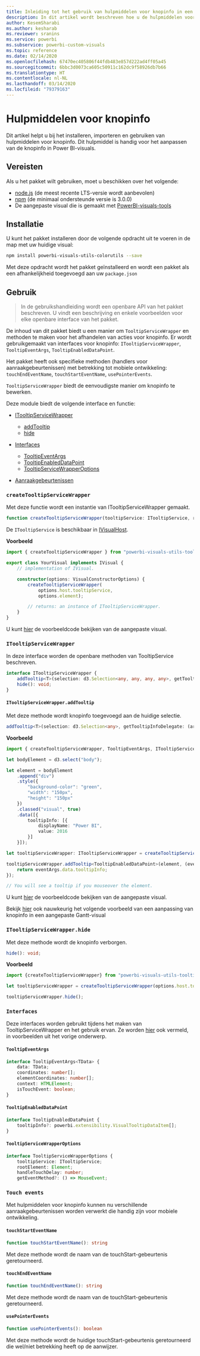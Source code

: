 ```yaml
---
title: Inleiding tot het gebruik van hulpmiddelen voor knopinfo in een Power BI-visual
description: In dit artikel wordt beschreven hoe u de hulpmiddelen voor knopinfo kunt gebruiken om het aanpassen van knopinfo voor Power BI-visuals te vereenvoudigen
author: KesemSharabi
ms.author: kesharab
ms.reviewer: sranins
ms.service: powerbi
ms.subservice: powerbi-custom-visuals
ms.topic: reference
ms.date: 02/14/2020
ms.openlocfilehash: 67470ec405806f44fdb483e857d222ad4ff05a45
ms.sourcegitcommit: 6bbc3d0073ca605c50911c162dc9f58926db7b66
ms.translationtype: HT
ms.contentlocale: nl-NL
ms.lasthandoff: 03/14/2020
ms.locfileid: "79379163"
---
```

# <a name="tooltip-utils"></a>Hulpmiddelen voor knopinfo
Dit artikel helpt u bij het installeren, importeren en gebruiken van hulpmiddelen voor knopinfo. Dit hulpmiddel is handig voor het aanpassen van de knopinfo in Power BI-visuals.

## <a name="requirements"></a>Vereisten
Als u het pakket wilt gebruiken, moet u beschikken over het volgende:
* [node.js](https://nodejs.org) (de meest recente LTS-versie wordt aanbevolen)
* [npm](https://www.npmjs.com/) (de minimaal ondersteunde versie is 3.0.0)
* De aangepaste visual die is gemaakt met [PowerBI-visuals-tools](https://www.npmjs.com/package/powerbi-visuals-tools)

## <a name="installation"></a>Installatie

U kunt het pakket installeren door de volgende opdracht uit te voeren in de map met uw huidige visual:

```bash
npm install powerbi-visuals-utils-colorutils --save
```
Met deze opdracht wordt het pakket geïnstalleerd en wordt een pakket als een afhankelijkheid toegevoegd aan uw ```package.json```

## <a name="usage"></a>Gebruik

> In de gebruikshandleiding wordt een openbare API van het pakket beschreven. U vindt een beschrijving en enkele voorbeelden voor elke openbare interface van het pakket.

De inhoud van dit pakket biedt u een manier om `TooltipServiceWrapper` en methoden te maken voor het afhandelen van acties voor knopinfo. Er wordt gebruikgemaakt van interfaces voor knopinfo: `ITooltipServiceWrapper`, `TooltipEventArgs`, `TooltipEnabledDataPoint`. 

Het pakket heeft ook specifieke methoden (handlers voor aanraakgebeurtenissen) met betrekking tot mobiele ontwikkeling: `touchEndEventName`, `touchStartEventName`, `usePointerEvents`.

`TooltipServiceWrapper` biedt de eenvoudigste manier om knopinfo te bewerken.

Deze module biedt de volgende interface en functie:
* [ITooltipServiceWrapper](#itooltipservicewrapper)
  * [addTooltip](#itooltipservicewrapperaddtooltip)
  * [hide](#itooltipservicewrapperhide)

* [Interfaces](#interfaces)
  * [TooltipEventArgs](#tooltipeventargs)
  * [TooltipEnabledDataPoint](#tooltipenableddatapoint)
  * [TooltipServiceWrapperOptions](#tooltipservicewrapperoptions)
* [Aanraakgebeurtenissen](#touch-events)

### `createTooltipServiceWrapper`
Met deze functie wordt een instantie van ITooltipServiceWrapper gemaakt.

```typescript
function createTooltipServiceWrapper(tooltipService: ITooltipService, rootElement: Element, handleTouchDelay?: number,  getEventMethod?: () => MouseEvent): ITooltipServiceWrapper;
```

De ```ITooltipService``` is beschikbaar in [IVisualHost](https://github.com/microsoft/PowerBI-visuals-tools/blob/master/templates/visuals/.api/v2.6.0/PowerBI-visuals.d.ts#L1335).

**Voorbeeld**

```typescript
import { createTooltipServiceWrapper } from "powerbi-visuals-utils-tooltiputils";

export class YourVisual implements IVisual {
    // implementation of IVisual.

    constructor(options: VisualConstructorOptions) {
        createTooltipServiceWrapper(
            options.host.tooltipService,
            options.element);

        // returns: an instance of ITooltipServiceWrapper.
    }
}
```

U kunt [hier](https://github.com/microsoft/powerbi-visuals-gantt/blob/master/src/gantt.ts#L391) de voorbeeldcode bekijken van de aangepaste visual.

### `ITooltipServiceWrapper`
In deze interface worden de openbare methoden van TooltipService beschreven.

```typescript
interface ITooltipServiceWrapper {
    addTooltip<T>(selection: d3.Selection<any, any, any, any>, getTooltipInfoDelegate: (args: TooltipEventArgs<T>) => powerbi.extensibility.VisualTooltipDataItem[], getDataPointIdentity?: (args: TooltipEventArgs<T>) => powerbi.visuals.ISelectionId, reloadTooltipDataOnMouseMove?: boolean): void;
    hide(): void;
}
```

#### `ITooltipServiceWrapper.addTooltip`

Met deze methode wordt knopinfo toegevoegd aan de huidige selectie.

```typescript
addTooltip<T>(selection: d3.Selection<any>, getTooltipInfoDelegate: (args: TooltipEventArgs<T>) => VisualTooltipDataItem[], getDataPointIdentity?: (args: TooltipEventArgs<T>) => ISelectionId, reloadTooltipDataOnMouseMove?: boolean): void;
```

**Voorbeeld**

```typescript
import { createTooltipServiceWrapper, TooltipEventArgs, ITooltipServiceWrapper, TooltipEnabledDataPoint } from "powerbi-visuals-utils-tooltiputils";

let bodyElement = d3.select("body");

let element = bodyElement
    .append("div")
    .style({
        "background-color": "green",
        "width": "150px",
        "height": "150px"
    })
    .classed("visual", true)
    .data([{
        tooltipInfo: [{
            displayName: "Power BI",
            value: 2016
        }]
    }]);

let tooltipServiceWrapper: ITooltipServiceWrapper = createTooltipServiceWrapper(tooltipService, bodyElement.get(0)); // tooltipService is from the IVisualHost.

tooltipServiceWrapper.addTooltip<TooltipEnabledDataPoint>(element, (eventArgs: TooltipEventArgs<TooltipEnabledDataPoint>) => {
    return eventArgs.data.tooltipInfo;
});

// You will see a tooltip if you mouseover the element.
```

U kunt [hier](https://github.com/microsoft/powerbi-visuals-gantt/blob/master/src/gantt.ts#L2931) de voorbeeldcode bekijken van de aangepaste visual.

Bekijk [hier](https://github.com/microsoft/powerbi-visuals-gantt/blob/master/src/gantt.ts#L573-L648) ook nauwkeurig het volgende voorbeeld van een aanpassing van knopinfo in een aangepaste Gantt-visual

### `ITooltipServiceWrapper.hide`

Met deze methode wordt de knopinfo verborgen.

```typescript
hide(): void;
```

**Voorbeeld**

```typescript
import {createTooltipServiceWrapper} from "powerbi-visuals-utils-tooltiputils";

let tooltipServiceWrapper = createTooltipServiceWrapper(options.host.tooltipService, options.element); // options are from the VisualConstructorOptions.

tooltipServiceWrapper.hide();
```
### `Interfaces`
Deze interfaces worden gebruikt tijdens het maken van TooltipServiceWrapper en het gebruik ervan. Ze worden [hier](#itooltipservicewrapperaddtooltip) ook vermeld, in voorbeelden uit het vorige onderwerp.

#### `TooltipEventArgs`
```typescript
interface TooltipEventArgs<TData> {
    data: TData;
    coordinates: number[];
    elementCoordinates: number[];
    context: HTMLElement;
    isTouchEvent: boolean;
}
```

#### `TooltipEnabledDataPoint`
```typescript
interface TooltipEnabledDataPoint {
    tooltipInfo?: powerbi.extensibility.VisualTooltipDataItem[];
}
```

#### `TooltipServiceWrapperOptions`
```typescript
interface TooltipServiceWrapperOptions {
    tooltipService: ITooltipService;
    rootElement: Element;
    handleTouchDelay: number;
    getEventMethod?: () => MouseEvent;
```

### `Touch events`

Met hulpmiddelen voor knopinfo kunnen nu verschillende aanraakgebeurtenissen worden verwerkt die handig zijn voor mobiele ontwikkeling.

#### `touchStartEventName`
```typescript
function touchStartEventName(): string
```
Met deze methode wordt de naam van de touchStart-gebeurtenis geretourneerd.

#### `touchEndEventName`
```typescript
function touchEndEventName(): string
```
Met deze methode wordt de naam van de touchStart-gebeurtenis geretourneerd.

#### `usePointerEvents`
```typescript
function usePointerEvents(): boolean
```
Met deze methode wordt de huidige touchStart-gebeurtenis geretourneerd die wel/niet betrekking heeft op de aanwijzer.
